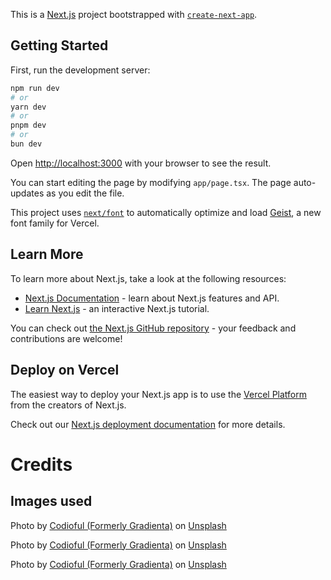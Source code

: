 This is a [Next.js](https://nextjs.org) project bootstrapped with [`create-next-app`](https://nextjs.org/docs/app/api-reference/cli/create-next-app).

## Getting Started

First, run the development server:

```bash
npm run dev
# or
yarn dev
# or
pnpm dev
# or
bun dev
```

Open [http://localhost:3000](http://localhost:3000) with your browser to see the result.

You can start editing the page by modifying `app/page.tsx`. The page auto-updates as you edit the file.

This project uses [`next/font`](https://nextjs.org/docs/app/building-your-application/optimizing/fonts) to automatically optimize and load [Geist](https://vercel.com/font), a new font family for Vercel.

## Learn More

To learn more about Next.js, take a look at the following resources:

- [Next.js Documentation](https://nextjs.org/docs) - learn about Next.js features and API.
- [Learn Next.js](https://nextjs.org/learn) - an interactive Next.js tutorial.

You can check out [the Next.js GitHub repository](https://github.com/vercel/next.js) - your feedback and contributions are welcome!

## Deploy on Vercel

The easiest way to deploy your Next.js app is to use the [Vercel Platform](https://vercel.com/new?utm_medium=default-template&filter=next.js&utm_source=create-next-app&utm_campaign=create-next-app-readme) from the creators of Next.js.

Check out our [Next.js deployment documentation](https://nextjs.org/docs/app/building-your-application/deploying) for more details.

# Credits

## Images used

Photo by <a href="https://unsplash.com/@codioful?utm_content=creditCopyText&utm_medium=referral&utm_source=unsplash">Codioful (Formerly Gradienta)</a> on <a href="https://unsplash.com/photos/blue-and-yellow-digital-wallpaper-QWutu2BRpOs?utm_content=creditCopyText&utm_medium=referral&utm_source=unsplash">Unsplash</a>

Photo by <a href="https://unsplash.com/@codioful?utm_content=creditCopyText&utm_medium=referral&utm_source=unsplash">Codioful (Formerly Gradienta)</a> on <a href="https://unsplash.com/photos/blue-and-black-digital-wallpaper-bKESVqfxass?utm_content=creditCopyText&utm_medium=referral&utm_source=unsplash">Unsplash</a>

Photo by <a href="https://unsplash.com/@codioful?utm_content=creditCopyText&utm_medium=referral&utm_source=unsplash">Codioful (Formerly Gradienta)</a> on <a href="https://unsplash.com/photos/brown-and-white-wooden-table-oPC-b39ZuzE?utm_content=creditCopyText&utm_medium=referral&utm_source=unsplash">Unsplash</a>
